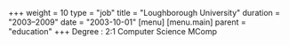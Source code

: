 +++
weight = 10
type = "job"
title = "Loughborough University"
duration = "2003–2009"
date = "2003-10-01"
[menu]
  [menu.main]
    parent = "education"
+++
Degree
: 2:1 Computer Science MComp
